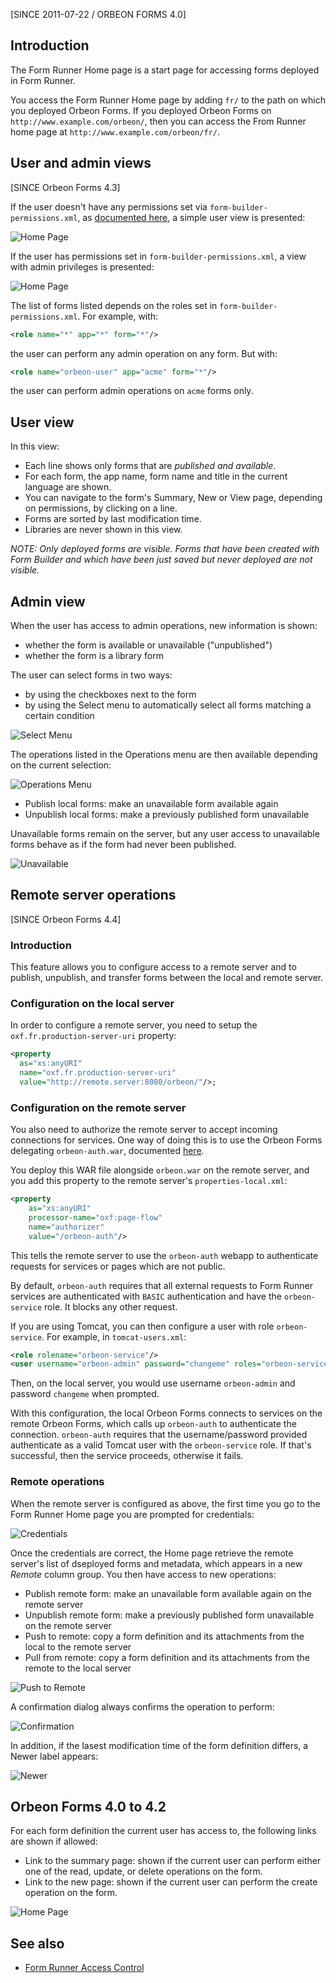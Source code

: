 [SINCE 2011-07-22 / ORBEON FORMS 4.0]

## Introduction

The Form Runner Home page is a start page for accessing forms deployed in Form Runner.

You access the Form Runner Home page by adding `fr/` to the path on which you deployed Orbeon Forms. If you deployed Orbeon Forms on `http://www.example.com/orbeon/`, then you can access the From Runner home page at `http://www.example.com/orbeon/fr/`.

## User and admin views

[SINCE Orbeon Forms 4.3]

If the user doesn't have any permissions set via `form-builder-permissions.xml`, as [documented here](http://wiki.orbeon.com/forms/doc/developer-guide/form-runner/access-control#TOC-Form-Runner-Home-page), a simple user view is presented:

![Home Page](images/home-simple-view.png)

If the user has permissions set in `form-builder-permissions.xml`, a view with admin privileges is presented:

![Home Page](images/home-admin-view.png)

The list of forms listed depends on the roles set in `form-builder-permissions.xml`. For example, with:

```xml
<role name="*" app="*" form="*"/>
```

the user can perform any admin operation on any form. But with:

```xml
<role name="orbeon-user" app="acme" form="*"/>
```

the user can perform admin operations on `acme` forms only.

## User view

In this view:

- Each line shows only forms that are *published and available*.
- For each form, the app name, form name and title in the current language are shown.
- You can navigate to the form's Summary, New or View page, depending on permissions, by clicking on a line.
- Forms are sorted by last modification time.
- Libraries are never shown in this view.

*NOTE: Only deployed forms are visible. Forms that have been created with Form Builder and which have been just saved but never deployed are not visible.*

## Admin view

When the user has access to admin operations, new information is shown:

- whether the form is available or unavailable ("unpublished")
- whether the form is a library form

The user can select forms in two ways:

- by using the checkboxes next to the form
- by using the Select menu to automatically select all forms matching a certain condition

![Select Menu](images/home-select-menu.png)

The operations listed in the Operations menu are then available depending on the current selection:

![Operations Menu](images/home-operation-menu.png)

- Publish local forms: make an unavailable form available again
- Unpublish local forms: make a previously published form unavailable

Unavailable forms remain on the server, but any user access to unavailable forms behave as if the form had never been published.

![Unavailable](images/home-unavailable.png)

## Remote server operations

[SINCE Orbeon Forms 4.4]

### Introduction

This feature allows you to configure access to a remote server and to publish, unpublish, and transfer forms between the local and remote server.

### Configuration on the local server

In order to configure a remote server, you need to setup the `oxf.fr.production-server-uri` property:

```xml
<property
  as="xs:anyURI"
  name="oxf.fr.production-server-uri"
  value="http://remote.server:8080/orbeon/"/>;
```

### Configuration on the remote server

You also need to authorize the remote server to accept incoming connections for services. One way of doing this is to use the Orbeon Forms delegating `orbeon-auth.war`, documented [here](http://wiki.orbeon.com/forms/doc/developer-guide/page-flow-controller/authorization#TOC-A-simple-authorization-service).

You deploy this WAR file alongside `orbeon.war` on the remote server, and you add this property to the remote server's `properties-local.xml`:

```xml
<property
    as="xs:anyURI"
    processor-name="oxf:page-flow"
    name="authorizer"
    value="/orbeon-auth"/>
```

This tells the remote server to use the `orbeon-auth` webapp to authenticate requests for services or pages which are not public.

By default, `orbeon-auth` requires that all external requests to Form Runner services are authenticated with `BASIC` authentication and have the `orbeon-service` role. It blocks any other request.

If you are using Tomcat, you can then configure a user with role `orbeon-service`. For example, in `tomcat-users.xml`:

```xml
<role rolename="orbeon-service"/>
<user username="orbeon-admin" password="changeme" roles="orbeon-service"/>
```

Then, on the local server, you would use username `orbeon-admin` and password `changeme` when prompted.

With this configuration, the local Orbeon Forms connects to services on the remote Orbeon Forms, which calls up `orbeon-auth` to authenticate the connection. `orbeon-auth` requires that the username/password provided authenticate as a valid Tomcat user with the `orbeon-service` role. If that's successful, then the service proceeds, otherwise it fails.

### Remote operations

When the remote server is configured as above, the first time you go to the Form Runner Home page you are prompted for credentials:

![Credentials](images/home-credentials.png)

Once the credentials are correct, the Home page retrieve the remote server's list of dseployed forms and metadata, which appears in a new *Remote* column group. You then have access to new operations:

- Publish remote form: make an unavailable form available again on the remote server
- Unpublish remote form: make a previously published form unavailable on the remote server
- Push to remote: copy a form definition and its attachments from the local to the remote server
- Pull from remote: copy a form definition and its attachments from the remote to the local server

![Push to Remote](images/home-push.png)

A confirmation dialog always confirms the operation to perform:

![Confirmation](images/home-confirmation.png)

In addition, if the lasest modification time of the form definition differs, a Newer label appears:

![Newer](images/home-newer.png)

## Orbeon Forms 4.0 to 4.2

For each form definition the current user has access to, the following links are shown if allowed:

- Link to the summary page: shown if the current user can perform either one of the read, update, or delete operations on the form. 
- Link to the new page: shown if the current user can perform the create operation on the form.

![Home Page](images/home.png)

## See also

- [Form Runner Access Control](http://wiki.orbeon.com/forms/doc/developer-guide/form-runner/access-control)
